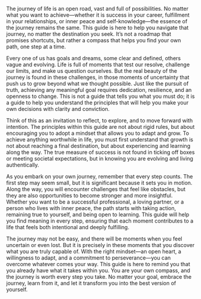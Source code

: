 ﻿The journey of life is an open road, vast and full of possibilities. No matter what you want to achieve—whether it is success in your career, fulfillment in your relationships, or inner peace and self-knowledge—the essence of the journey remains the same. This guide is here to help you navigate that journey, no matter the destination you seek. It’s not a roadmap that promises shortcuts, but rather a compass that helps you find your own path, one step at a time.

Every one of us has goals and dreams, some clear and defined, others vague and evolving. Life is full of moments that test our resolve, challenge our limits, and make us question ourselves. But the real beauty of the journey is found in these challenges, in those moments of uncertainty that push us to grow beyond what we thought possible. Just like the pursuit of truth, achieving any meaningful goal requires dedication, resilience, and an openness to change. This is not a guide that tells you what you must do; it is a guide to help you understand the principles that will help you make your own decisions with clarity and conviction.

Think of this as an invitation to reflect, to explore, and to move forward with intention. The principles within this guide are not about rigid rules, but about encouraging you to adopt a mindset that allows you to adapt and grow. To achieve anything worthwhile in life, you must first understand that growth is not about reaching a final destination, but about experiencing and learning along the way. The true measure of success is not found in ticking off boxes or meeting societal expectations, but in knowing you are evolving and living authentically.

As you embark on your own journey, remember that every step counts. The first step may seem small, but it is significant because it sets you in motion. Along the way, you will encounter challenges that feel like obstacles, but they are also opportunities to become stronger and more insightful. Whether you want to be a successful professional, a loving partner, or a person who lives with inner peace, the path starts with taking action, remaining true to yourself, and being open to learning. This guide will help you find meaning in every step, ensuring that each moment contributes to a life that feels both intentional and deeply fulfilling.

The journey may not be easy, and there will be moments when you feel uncertain or even lost. But it is precisely in these moments that you discover what you are truly capable of. With the right mindset—an open heart, a willingness to adapt, and a commitment to perseverance—you can overcome whatever comes your way. This guide is here to remind you that you already have what it takes within you. You are your own compass, and the journey is worth every step you take. No matter your goal, embrace the journey, learn from it, and let it transform you into the best version of yourself.


